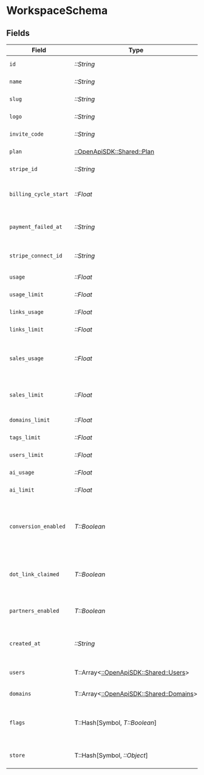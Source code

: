 # WorkspaceSchema


## Fields

| Field                                                                                                 | Type                                                                                                  | Required                                                                                              | Description                                                                                           |
| ----------------------------------------------------------------------------------------------------- | ----------------------------------------------------------------------------------------------------- | ----------------------------------------------------------------------------------------------------- | ----------------------------------------------------------------------------------------------------- |
| `id`                                                                                                  | *::String*                                                                                            | :heavy_check_mark:                                                                                    | The unique ID of the workspace.                                                                       |
| `name`                                                                                                | *::String*                                                                                            | :heavy_check_mark:                                                                                    | The name of the workspace.                                                                            |
| `slug`                                                                                                | *::String*                                                                                            | :heavy_check_mark:                                                                                    | The slug of the workspace.                                                                            |
| `logo`                                                                                                | *::String*                                                                                            | :heavy_check_mark:                                                                                    | The logo of the workspace.                                                                            |
| `invite_code`                                                                                         | *::String*                                                                                            | :heavy_check_mark:                                                                                    | The invite code of the workspace.                                                                     |
| `plan`                                                                                                | [::OpenApiSDK::Shared::Plan](../../models/shared/plan.md)                                             | :heavy_check_mark:                                                                                    | The plan of the workspace.                                                                            |
| `stripe_id`                                                                                           | *::String*                                                                                            | :heavy_check_mark:                                                                                    | The Stripe ID of the workspace.                                                                       |
| `billing_cycle_start`                                                                                 | *::Float*                                                                                             | :heavy_check_mark:                                                                                    | The date and time when the billing cycle starts for the workspace.                                    |
| `payment_failed_at`                                                                                   | *::String*                                                                                            | :heavy_check_mark:                                                                                    | The date and time when the payment failed for the workspace.                                          |
| `stripe_connect_id`                                                                                   | *::String*                                                                                            | :heavy_check_mark:                                                                                    | The Stripe Connect ID of the workspace.                                                               |
| `usage`                                                                                               | *::Float*                                                                                             | :heavy_check_mark:                                                                                    | The usage of the workspace.                                                                           |
| `usage_limit`                                                                                         | *::Float*                                                                                             | :heavy_check_mark:                                                                                    | The usage limit of the workspace.                                                                     |
| `links_usage`                                                                                         | *::Float*                                                                                             | :heavy_check_mark:                                                                                    | The links usage of the workspace.                                                                     |
| `links_limit`                                                                                         | *::Float*                                                                                             | :heavy_check_mark:                                                                                    | The links limit of the workspace.                                                                     |
| `sales_usage`                                                                                         | *::Float*                                                                                             | :heavy_check_mark:                                                                                    | The dollar amount of tracked revenue in the current billing cycle (in cents).                         |
| `sales_limit`                                                                                         | *::Float*                                                                                             | :heavy_check_mark:                                                                                    | The limit of tracked revenue in the current billing cycle (in cents).                                 |
| `domains_limit`                                                                                       | *::Float*                                                                                             | :heavy_check_mark:                                                                                    | The domains limit of the workspace.                                                                   |
| `tags_limit`                                                                                          | *::Float*                                                                                             | :heavy_check_mark:                                                                                    | The tags limit of the workspace.                                                                      |
| `users_limit`                                                                                         | *::Float*                                                                                             | :heavy_check_mark:                                                                                    | The users limit of the workspace.                                                                     |
| `ai_usage`                                                                                            | *::Float*                                                                                             | :heavy_check_mark:                                                                                    | The AI usage of the workspace.                                                                        |
| `ai_limit`                                                                                            | *::Float*                                                                                             | :heavy_check_mark:                                                                                    | The AI limit of the workspace.                                                                        |
| `conversion_enabled`                                                                                  | *T::Boolean*                                                                                          | :heavy_check_mark:                                                                                    | Whether the workspace has conversion tracking enabled automatically for new links (d.to/conversions). |
| `dot_link_claimed`                                                                                    | *T::Boolean*                                                                                          | :heavy_check_mark:                                                                                    | Whether the workspace has claimed a free .link domain. (dub.link/free)                                |
| `partners_enabled`                                                                                    | *T::Boolean*                                                                                          | :heavy_check_mark:                                                                                    | Whether the workspace has Dub Partners enabled.                                                       |
| `created_at`                                                                                          | *::String*                                                                                            | :heavy_check_mark:                                                                                    | The date and time when the workspace was created.                                                     |
| `users`                                                                                               | T::Array<[::OpenApiSDK::Shared::Users](../../models/shared/users.md)>                                 | :heavy_check_mark:                                                                                    | The role of the authenticated user in the workspace.                                                  |
| `domains`                                                                                             | T::Array<[::OpenApiSDK::Shared::Domains](../../models/shared/domains.md)>                             | :heavy_check_mark:                                                                                    | The domains of the workspace.                                                                         |
| `flags`                                                                                               | T::Hash[Symbol, *T::Boolean*]                                                                         | :heavy_minus_sign:                                                                                    | The feature flags of the workspace, indicating which features are enabled.                            |
| `store`                                                                                               | T::Hash[Symbol, *::Object*]                                                                           | :heavy_check_mark:                                                                                    | The miscellaneous key-value store of the workspace.                                                   |